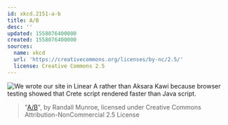 ```yaml
---
id: xkcd.2151-a-b
title: A/B
desc: ''
updated: 1558076400000
created: 1558076400000
sources:
  name: xkcd
  url: 'https://creativecommons.org/licenses/by-nc/2.5/'
  license: Creative Commons 2.5
---
```

![We wrote our site in Linear A rather than Aksara Kawi because browser testing showed that Crete script rendered faster than Java script.](https://imgs.xkcd.com/comics/a_b.png)
> "[A/B](https://xkcd.com/2151/)", by Randall Munroe, licensed under Creative Commons Attribution-NonCommercial 2.5 License
